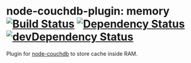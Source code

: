 # node-couchdb-plugin: memory [![Build Status](https://secure.travis-ci.org/1999/node-couchdb-plugin-memory.svg?branch=master)](http://travis-ci.org/1999/node-couchdb-plugin-memory) [![Dependency Status](https://david-dm.org/1999/node-couchdb-plugin-memory.svg)](https://david-dm.org/1999/node-couchdb-plugin-memory) [![devDependency Status](https://david-dm.org/1999/node-couchdb-plugin-memory/dev-status.svg)](https://david-dm.org/1999/node-couchdb-plugin-memory#info=devDependencies)

Plugin for [node-couchdb](https://www.npmjs.com/package/node-couchdb) to store cache inside RAM.
